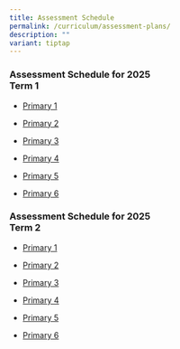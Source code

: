 ```yaml
---
title: Assessment Schedule
permalink: /curriculum/assessment-plans/
description: ""
variant: tiptap
---
```

<h3>Assessment Schedule for 2025<br>Term 1</h3>
<ul data-tight="true" class="tight">
<li>
<p><a href="/files/2025_Assessment_Letter_to_Parents__P1_Learning_Outcomes.pdf" rel="noopener noreferrer nofollow" target="_blank">Primary 1</a>
</p>
</li>
<li>
<p><a href="/files/2025_Assessment_Letter_to_Parents___P2_Learning_Outcomes.pdf" rel="noopener noreferrer nofollow" target="_blank">Primary 2</a>
</p>
</li>
<li>
<p><a href="/files/new_2025_T1_Assessment_Schedule___P3.pdf" rel="noopener noreferrer nofollow" target="_blank">Primary 3</a>
</p>
</li>
<li>
<p><a href="/files/new_2025_T1_Assessment_Schedule___P4.pdf" rel="noopener noreferrer nofollow" target="_blank">Primary 4</a>
</p>
</li>
<li>
<p><a href="/files/new_2025_T1_Assessment_Schedule___P5.pdf" rel="noopener noreferrer nofollow" target="_blank">Primary 5</a>
</p>
</li>
<li>
<p><a href="/files/new_2025_T1_Assessment_Schedule___P6.pdf" rel="noopener noreferrer nofollow" target="_blank">Primary 6</a>
</p>
</li>
</ul>
<p></p>
<h3>Assessment Schedule for 2025<br>Term 2</h3>
<ul data-tight="true" class="tight">
<li>
<p><a href="/files/2025_Assessment_Letter_to_Parents__P1_Learning_Outcomes.pdf" rel="noopener nofollow" target="_blank">Primary 1</a>
</p>
</li>
<li>
<p><a href="/files/2025_Assessment_Letter_to_Parents___P2_Learning_Outcomes.pdf" rel="noopener nofollow" target="_blank">Primary 2</a>
</p>
</li>
<li>
<p><a href="/files/2025_T2_Assessment_Schedule___P3.pdf" rel="noopener nofollow" target="_blank">Primary 3</a>
</p>
</li>
<li>
<p><a href="/files/2025_T2_Assessment_Schedule___P4.pdf" rel="noopener nofollow" target="_blank">Primary 4</a>
</p>
</li>
<li>
<p><a href="/files/2025_T2_Assessment_Schedule___P5.pdf" rel="noopener nofollow" target="_blank">Primary 5</a>
</p>
</li>
<li>
<p><a href="/files/2025_T2_Assessment_Schedule___P6.pdf" rel="noopener nofollow" target="_blank">Primary 6</a>
</p>
</li>
</ul>
<p></p>